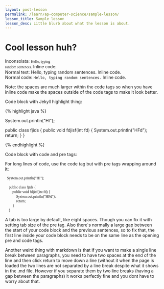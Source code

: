 ```yaml
---
layout: post-lesson
permalink: /learn/ap-computer-science/sample-lesson/
lesson_title: Sample lesson
lesson_desc: Little blurb about what the lesson is about.
---
```


<link rel="stylesheet" type="text/css" href="//fonts.googleapis.com/css?family=Inconsolata" />

# Cool lesson huh?

Inconsolata: <code style="font-family: Inconsolata;">Hello, typing random sentences.</code> Inline code.  
Normal text: Hello, typing random sentences. Inline code.  
Normal code: <code>Hello, typing random sentences.</code> Inline code.  

Note: the spaces are much larger within the code tags so when you have inline code make the spaces outside of the code tags to make it look better. 


Code block with Jekyll highlight thing:

{% highlight java %}

System.out.println("HI");

public class fjids {
    public void fdjisf(int fd) {
    System.out.println("HFd");
      return;
    }
}

{% endhighlight %}

Code block with code and pre tags:

For long lines of code, use the code tag but with pre tags wrapping around it:
<pre style="tab-size: 4;"><code style="font-family: Inconsolata;">	System.out.println("HI");

	public class fjids {
		public void fdjisf(int fd) {
			System.out.println("HFd");
			return;
		}
	}
</code></pre>

A tab is too large by default, like eight spaces. Though you can fix it with setting tab size of the pre tag. 
Also there's normally a large gap between the start of your code block and the previous sentences, so to fix that, the first line inside your code block needs to be on the same line as the opening pre and code tags. 

Another weird thing with markdown is that if you want to make a single line break between paragraphs, you need to have two spaces at the end of the line and then click return to move down a line (without it when the page is loaded the two lines are not separated by a line break despite what it shows in the .md file. However if you separate them by two line breaks (having a gap between the paragraphs) it works perfectly fine and you dont have to worry about that. 
